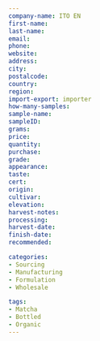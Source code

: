 ```yaml
---
company-name: ITO EN  
first-name: 
last-name: 
email: 
phone: 
website: 
address: 
city: 
postalcode: 
country: 
region: 
import-export: importer
how-many-samples:
sample-name:
sampleID:
grams:
price:
quantity:
purchase:
grade:
appearance:
taste:
cert:
origin:
cultivar:
elevation:
harvest-notes:
processing:
harvest-date:
finish-date:
recommended:

categories:
- Sourcing
- Manufacturing
- Formulation
- Wholesale 

tags:
- Matcha	
- Bottled
- Organic
---
```


 